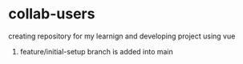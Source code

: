 # collab-users

creating repository for my learnign and developing project using vue

1. feature/initial-setup branch is added into main
